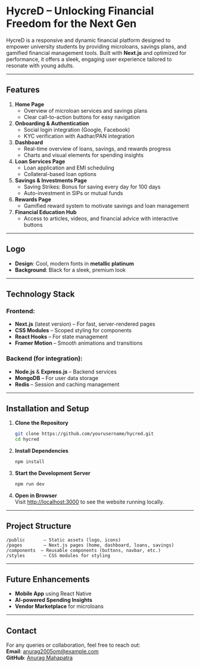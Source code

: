 # HycreD – Unlocking Financial Freedom for the Next Gen

HycreD is a responsive and dynamic financial platform designed to empower university students by providing microloans, savings plans, and gamified financial management tools. Built with **Next.js** and optimized for performance, it offers a sleek, engaging user experience tailored to resonate with young adults.  

---

## Features  
1. **Home Page**  
   - Overview of microloan services and savings plans  
   - Clear call-to-action buttons for easy navigation  
2. **Onboarding & Authentication**  
   - Social login integration (Google, Facebook)  
   - KYC verification with Aadhar/PAN integration  
3. **Dashboard**  
   - Real-time overview of loans, savings, and rewards progress  
   - Charts and visual elements for spending insights  
4. **Loan Services Page**  
   - Loan application and EMI scheduling  
   - Collateral-based loan options  
5. **Savings & Investments Page**  
   - Saving Strikes: Bonus for saving every day for 100 days  
   - Auto-investment in SIPs or mutual funds  
6. **Rewards Page**  
   - Gamified reward system to motivate savings and loan management  
7. **Financial Education Hub**  
   - Access to articles, videos, and financial advice with interactive buttons  

---

## Logo  
- **Design**: Cool, modern fonts in **metallic platinum**  
- **Background**: Black for a sleek, premium look  

---

## Technology Stack  
### Frontend:  
- **Next.js** (latest version) – For fast, server-rendered pages  
- **CSS Modules** – Scoped styling for components  
- **React Hooks** – For state management  
- **Framer Motion** – Smooth animations and transitions  

### Backend (for integration):  
- **Node.js** & **Express.js** – Backend services  
- **MongoDB** – For user data storage  
- **Redis** – Session and caching management  

---

## Installation and Setup  

1. **Clone the Repository**  
   ```bash
   git clone https://github.com/yourusername/hycred.git
   cd hycred
   ```

2. **Install Dependencies**  
   ```bash
   npm install
   ```

3. **Start the Development Server**  
   ```bash
   npm run dev
   ```

4. **Open in Browser**  
   Visit [http://localhost:3000](http://localhost:3000) to see the website running locally.  

---

## Project Structure  
```
/public       – Static assets (logo, icons)  
/pages        – Next.js pages (home, dashboard, loans, savings)  
/components  – Reusable components (buttons, navbar, etc.)  
/styles       – CSS modules for styling  
```

---

## Future Enhancements  
- **Mobile App** using React Native  
- **AI-powered Spending Insights**  
- **Vendor Marketplace** for microloans  

---

## Contact  
For any queries or collaboration, feel free to reach out:  
**Email**: anurag2005om@example.com  
**GitHub**: [Anurag Mahapatra](https://github.com/IAnuragMahapatra)  
